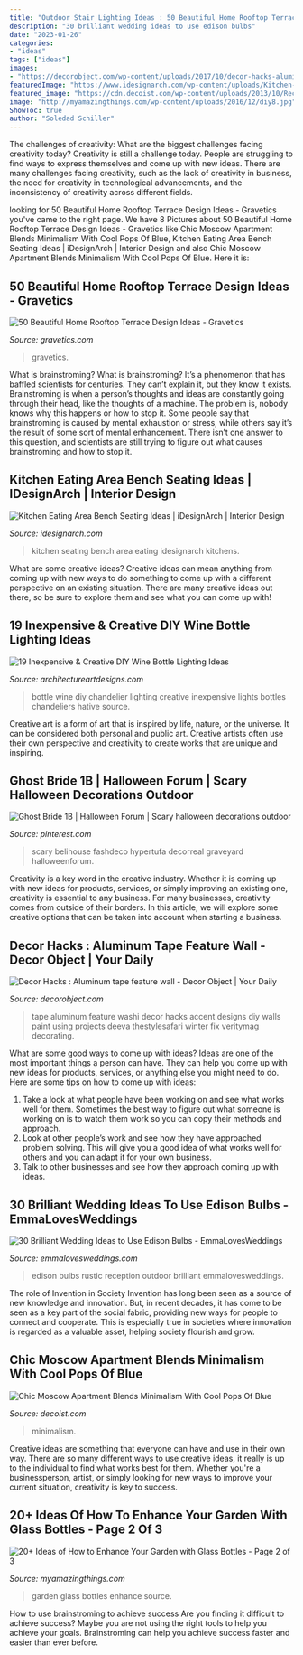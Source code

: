 ```yaml
---
title: "Outdoor Stair Lighting Ideas : 50 Beautiful Home Rooftop Terrace Design Ideas"
description: "30 brilliant wedding ideas to use edison bulbs"
date: "2023-01-26"
categories:
- "ideas"
tags: ["ideas"]
images:
- "https://decorobject.com/wp-content/uploads/2017/10/decor-hacks-aluminum-tape-feature-wall.jpg"
featuredImage: "https://www.idesignarch.com/wp-content/uploads/Kitchen-Bench-Seating-Ideas_6.jpg"
featured_image: "https://cdn.decoist.com/wp-content/uploads/2013/10/Recessed-lighting-in-the-corridor.jpg"
image: "http://myamazingthings.com/wp-content/uploads/2016/12/diy8.jpg"
ShowToc: true
author: "Soledad Schiller"
---
```



The challenges of creativity: What are the biggest challenges facing creativity today?
Creativity is still a challenge today. People are struggling to find ways to express themselves and come up with new ideas. There are many challenges facing creativity, such as the lack of creativity in business, the need for creativity in technological advancements, and the inconsistency of creativity across different fields.

	

		
looking for 50 Beautiful Home Rooftop Terrace Design Ideas - Gravetics you've came to the right page. We have 8 Pictures about 50 Beautiful Home Rooftop Terrace Design Ideas - Gravetics like Chic Moscow Apartment Blends Minimalism With Cool Pops Of Blue, Kitchen Eating Area Bench Seating Ideas | iDesignArch | Interior Design and also Chic Moscow Apartment Blends Minimalism With Cool Pops Of Blue. Here it is:
		
    
## 50 Beautiful Home Rooftop Terrace Design Ideas - Gravetics

<img loading=lazy src="https://www.gravetics.com/wp-content/uploads/2016/12/wooden-arbor-and-yellow-lighting.jpg" onerror="this.onerror=null;this.src='https://tse4.mm.bing.net/th?id=OIP.PJ2uN1Cf8XEEGi9N85aTEAHaH_&amp;pid=15.1';" alt="50 Beautiful Home Rooftop Terrace Design Ideas - Gravetics">

_Source: gravetics.com_

>gravetics. 

	

What is brainstroming?
What is brainstroming? It’s a phenomenon that has baffled scientists for centuries. They can’t explain it, but they know it exists. Brainstroming is when a person’s thoughts and ideas are constantly going through their head, like the thoughts of a machine. The problem is, nobody knows why this happens or how to stop it. Some people say that brainstroming is caused by mental exhaustion or stress, while others say it’s the result of some sort of mental enhancement. There isn’t one answer to this question, and scientists are still trying to figure out what causes brainstroming and how to stop it.

    
## Kitchen Eating Area Bench Seating Ideas | IDesignArch | Interior Design

<img loading=lazy src="https://www.idesignarch.com/wp-content/uploads/Kitchen-Bench-Seating-Ideas_6.jpg" onerror="this.onerror=null;this.src='https://tse3.mm.bing.net/th?id=OIP.KqzhTnYrlITF4JWcxoBIUgHaLH&amp;pid=15.1';" alt="Kitchen Eating Area Bench Seating Ideas | iDesignArch | Interior Design">

_Source: idesignarch.com_

>kitchen seating bench area eating idesignarch kitchens. 

	

What are some creative ideas?
Creative ideas can mean anything from coming up with new ways to do something to come up with a different perspective on an existing situation. There are many creative ideas out there, so be sure to explore them and see what you can come up with!

    
## 19 Inexpensive &amp; Creative DIY Wine Bottle Lighting Ideas

<img loading=lazy src="https://www.architectureartdesigns.com/wp-content/uploads/2015/01/152-630x956.jpg" onerror="this.onerror=null;this.src='https://tse4.mm.bing.net/th?id=OIP.NhzMN23M49eMeo1aga7N3AHaLP&amp;pid=15.1';" alt="19 Inexpensive &amp; Creative DIY Wine Bottle Lighting Ideas">

_Source: architectureartdesigns.com_

>bottle wine diy chandelier lighting creative inexpensive lights bottles chandeliers hative source. 

	

Creative art is a form of art that is inspired by life, nature, or the universe. It can be considered both personal and public art. Creative artists often use their own perspective and creativity to create works that are unique and inspiring.

    
## Ghost Bride 1B | Halloween Forum | Scary Halloween Decorations Outdoor

<img loading=lazy src="https://i.pinimg.com/736x/9d/b2/31/9db23124570722a382f9c1bb18028d97.jpg" onerror="this.onerror=null;this.src='https://tse4.mm.bing.net/th?id=OIP.wh9CqJK2Dlwh7E6AAydu9gAAAA&amp;pid=15.1';" alt="Ghost Bride 1B | Halloween Forum | Scary halloween decorations outdoor">

_Source: pinterest.com_

>scary belihouse fashdeco hypertufa decorreal graveyard halloweenforum. 

	

Creativity is a key word in the creative industry. Whether it is coming up with new ideas for products, services, or simply improving an existing one, creativity is essential to any business. For many businesses, creativity comes from outside of their borders. In this article, we will explore some creative options that can be taken into account when starting a business.

    
## Decor Hacks : Aluminum Tape Feature Wall - Decor Object | Your Daily

<img loading=lazy src="https://decorobject.com/wp-content/uploads/2017/10/decor-hacks-aluminum-tape-feature-wall.jpg" onerror="this.onerror=null;this.src='https://tse4.mm.bing.net/th?id=OIP.cbWLFFFI-wqstWbfTqLLawHaJ3&amp;pid=15.1';" alt="Decor Hacks : Aluminum tape feature wall - Decor Object | Your Daily">

_Source: decorobject.com_

>tape aluminum feature washi decor hacks accent designs diy walls paint using projects deeva thestylesafari winter fix veritymag decorating. 

	

What are some good ways to come up with ideas?
Ideas are one of the most important things a person can have. They can help you come up with new ideas for products, services, or anything else you might need to do. Here are some tips on how to come up with ideas: 
1. Take a look at what people have been working on and see what works well for them. Sometimes the best way to figure out what someone is working on is to watch them work so you can copy their methods and approach. 
2. Look at other people’s work and see how they have approached problem solving. This will give you a good idea of what works well for others and you can adapt it for your own business. 
3. Talk to other businesses and see how they approach coming up with ideas.

    
## 30 Brilliant Wedding Ideas To Use Edison Bulbs - EmmaLovesWeddings

<img loading=lazy src="https://emmalovesweddings.com/wp-content/uploads/2017/10/outdoor-rustic-wedding-reception-ideas.jpg" onerror="this.onerror=null;this.src='https://tse3.mm.bing.net/th?id=OIP.fZdrfC13ry4-yquBoRzX-QHaLH&amp;pid=15.1';" alt="30 Brilliant Wedding Ideas to Use Edison Bulbs - EmmaLovesWeddings">

_Source: emmalovesweddings.com_

>edison bulbs rustic reception outdoor brilliant emmalovesweddings. 

	

The role of Invention in Society
Invention has long been seen as a source of new knowledge and innovation. But, in recent decades, it has come to be seen as a key part of the social fabric, providing new ways for people to connect and cooperate. This is especially true in societies where innovation is regarded as a valuable asset, helping society flourish and grow.

    
## Chic Moscow Apartment Blends Minimalism With Cool Pops Of Blue

<img loading=lazy src="https://cdn.decoist.com/wp-content/uploads/2013/10/Recessed-lighting-in-the-corridor.jpg" onerror="this.onerror=null;this.src='https://tse2.mm.bing.net/th?id=OIP.hFV5upyIfpfDPn8Pkk9rXgHaLH&amp;pid=15.1';" alt="Chic Moscow Apartment Blends Minimalism With Cool Pops Of Blue">

_Source: decoist.com_

>minimalism. 

	

Creative ideas are something that everyone can have and use in their own way. There are so many different ways to use creative ideas, it really is up to the individual to find what works best for them. Whether you're a businessperson, artist, or simply looking for new ways to improve your current situation, creativity is key to success.

    
## 20+ Ideas Of How To Enhance Your Garden With Glass Bottles - Page 2 Of 3

<img loading=lazy src="http://myamazingthings.com/wp-content/uploads/2016/12/diy8.jpg" onerror="this.onerror=null;this.src='https://tse2.mm.bing.net/th?id=OIP.ri57J_lAaoyTKu-2iuva5wHaNK&amp;pid=15.1';" alt="20+ Ideas of How to Enhance Your Garden with Glass Bottles - Page 2 of 3">

_Source: myamazingthings.com_

>garden glass bottles enhance source. 

	

How to use brainstroming to achieve success
Are you finding it difficult to achieve success? Maybe you are not using the right tools to help you achieve your goals. Brainstroming can help you achieve success faster and easier than ever before.

